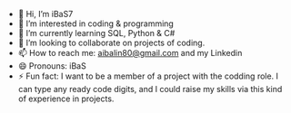 - 👋 Hi, I’m iBaS7
- 👀 I’m interested in coding & programming
- 🌱 I’m currently learning SQL, Python & C#
- 💞️ I’m looking to collaborate on projects of coding.
- 📫 How to reach me: aibalin80@gmail.com and my Linkedin
- 😄 Pronouns: iBaS
- ⚡ Fun fact: I want to be a member of a project with the codding role. I can type any ready code digits, and I could raise my skills via this kind of experience in projects.

<!---
iBaS7/iBaS7 is a ✨ special ✨ repository because its `README.md` (this file) appears on your GitHub profile.
You can click the Preview link to take a look at your changes.
--->
